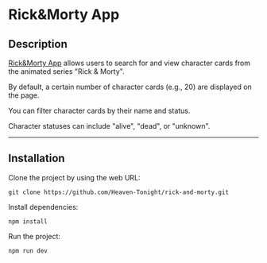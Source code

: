 # Rick&Morty App

## Description

[Rick&Morty App](https://rick-and-morty-pied-ten.vercel.app/) allows users to search for and view character cards from the animated series "Rick & Morty".

By default, a certain number of character cards (e.g., 20) are displayed on the page.

You can filter character cards by their name and status.

Character statuses can include "alive", "dead", or "unknown".

---

## Installation

Clone the project by using the web URL:

```angular2html
git clone https://github.com/Heaven-Tonight/rick-and-morty.git
```

Install dependencies:
```
npm install
```

Run the project:

```
npm run dev
```

